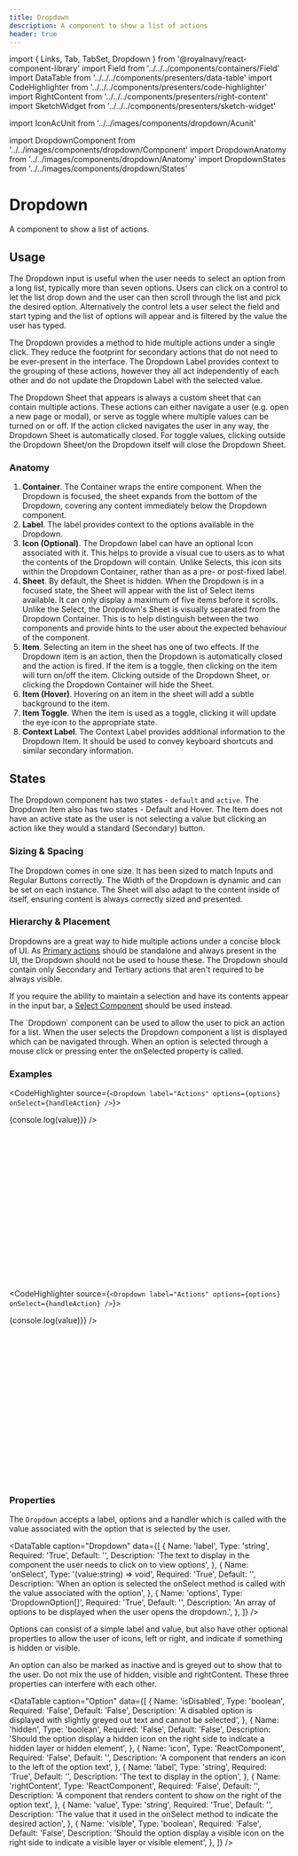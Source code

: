 ```yaml
---
title: Dropdown
description: A component to show a list of actions
header: true
---
```


import { Links, Tab, TabSet, Dropdown } from '@royalnavy/react-component-library'
import Field from '../../../components/containers/Field'
import DataTable from '../../../components/presenters/data-table'
import CodeHighlighter from '../../../components/presenters/code-highlighter'
import RightContent from '../../../components/presenters/right-content'
import SketchWidget from '../../../components/presenters/sketch-widget'

import IconAcUnit from '../../images/components/dropdown/Acunit'

import DropdownComponent from '../../images/components/dropdown/Component'
import DropdownAnatomy from '../../images/components/dropdown/Anatomy'
import DropdownStates from '../../images/components/dropdown/States'

# Dropdown
A component to show a list of actions.
<DropdownComponent />

## Usage
The Dropdown input is useful when the user needs to select an option from a long list, typically more than seven options. Users can click on a control to let the list drop down and the user can then scroll through the list and pick the desired option. Alternatively the control lets a user select the field and start typing and the list of options will appear and is filtered by the value the user has typed.

<TabSet>

<Tab title="Design">

<SketchWidget name="Dropdown" href="/standards-toolkit.sketch" /> 

The Dropdown provides a method to hide multiple actions under a single click. They reduce the footprint for secondary actions that do not need to be ever-present in the interface. The Dropdown Label provides context to the grouping of these actions, however they all act independently of each other and do not update the Dropdown Label with the selected value.

The Dropdown Sheet that appears is always a custom sheet that can contain multiple actions. These actions can either navigate a user (e.g. open a new page or modal), or serve as toggle where multiple values can be turned on or off. If the action clicked navigates the user in any way, the Dropdown Sheet is automatically closed. For toggle values, clicking outside the Dropdown Sheet/on the Dropdown itself will close the Dropdown Sheet.

### Anatomy

<DropdownAnatomy />

1. **Container**. The Container wraps the entire component. When the Dropdown is focused, the sheet expands from the bottom of the Dropdown, covering any content immediately below the Dropdown component.
2. **Label**. The label provides context to the options available in the Dropdown.
3. **Icon (Optional)**. The Dropdown label can have an optional Icon associated with it. This helps to provide a visual cue to users as to what the contents of the Dropdown will contain. Unlike Selects, this icon sits within the Dropdown Container, rather than as a pre- or post-fixed label.
4. **Sheet**. By default, the Sheet is hidden. When the Dropdown is in a focused state, the Sheet will appear with the list of Select items available. It can only display a maximum of five items before it scrolls. Unlike the Select, the Dropdown's Sheet is visually separated from the Dropdown Container. This is to help distinguish between the two components and provide hints to the user about the expected behaviour of the component.
5. **Item**. Selecting an item in the sheet has one of two effects. If the Dropdown item is an action, then the Dropdown is automatically closed and the action is fired. If the item is a toggle, then clicking on the item will turn on/off the item. Clicking outside of the Dropdown Sheet, or clicking the Dropdown Container will hide the Sheet.
6. **Item (Hover)**. Hovering on an item in the sheet will add a subtle background to the item.
7. **Item Toggle**. When the item is used as a toggle, clicking it will update the eye icon to the appropriate state.
8. **Context Label**. The Context Label provides additional information to the Dropdown Item. It should be used to convey keyboard shortcuts and similar secondary information.

## States

<DropdownStates />

The Dropdown component has two states - `default` and `active`. The Dropdown Item also has two states - Default and Hover. The Item does not have an active state as the user is not selecting a value but clicking an action like they would a standard (Secondary) button.

### Sizing & Spacing
The Dropdown comes in one size. It has been sized to match Inputs and Regular Buttons correctly. The Width of the Dropdown is dynamic and can be set on each instance. The Sheet will also adapt to the content inside of itself, ensuring content is always correctly sized and presented. 

### Hierarchy & Placement

Dropdowns are a great way to hide multiple actions under a concise block of UI. As [Primary actions](/components/buttons) should be standalone and always present in the UI, the Dropdown should not be used to house these. The Dropdown should contain only Secondary and Tertiary actions that aren't required to be always visible.

If you require the ability to maintain a selection and have its contents appear in the input bar, a [Select Component](/components/forms/select/) should be used instead.


</Tab>

<Tab title="Develop">
The `Dropdown` component can be used to allow the user to pick an action for a list. When the user selects the Dropdown component a list is displayed which can be navigated through. When an option is selected through a mouse click or pressing enter the onSelected property is called.

### Examples
<CodeHighlighter source={`<Dropdown label="Actions" options={options} onSelect={handleAction} />`}>
<div style="height: 300px">
<Dropdown 
  label="Actions" 
  options={[
    { value: 'chocolate', label: 'Chocolate', hidden: true },
    { value: 'chozbun', label: 'ChozoBun', visible: true },
    { value: 'melon', label: 'Melon', isDisabled: true },
    { value: 'strawberry', label: 'Strawberry' },
    { value: 'vanilla', label: 'Vanilla', rightContent: RightContent},
  ]} 
  onSelect={(value) => {console.log(value)}} 
/> 
</div>
</CodeHighlighter>

<CodeHighlighter source={`<Dropdown label="Actions" options={options} onSelect={handleAction} />`}>
<div style="height: 300px">
<Dropdown 
  label="Actions" 
  options={[
    { icon: IconAcUnit, value: 'chocolate', label: 'Chocolate', hidden: true },
    { icon: IconAcUnit, value: 'chozbun', label: 'ChozoBun', visible: true },
    { icon: IconAcUnit, value: 'melon', label: 'Melon', isDisabled: true },
    { icon: IconAcUnit, value: 'strawberry', label: 'Strawberry' },
    { icon: IconAcUnit, value: 'vanilla', label: 'Vanilla' },
  ]} 
  onSelect={(value) => {console.log(value)}} 
/> 
</div>
</CodeHighlighter>

### Properties
The `Dropdown` accepts a label, options and a handler which is called with the value associated with the option that is selected by the user.

<DataTable caption="Dropdown" data={[
  {
    Name: 'label',
    Type: 'string',
    Required: 'True',
    Default: '',
    Description: 'The text to display in the component the user needs to click on to view options',
  },
  {
    Name: 'onSelect',
    Type: '(value:string) => void',
    Required: 'True',
    Default: '',
    Description: 'When an option is selected the onSelect method is called with the value associated with the option',
  },
  {
    Name: 'options',
    Type: 'DropdownOption[]',
    Required: 'True',
    Default: '',
    Description: 'An array of options to be displayed when the user opens the dropdown.',
  },
]} />
<br />

Options can consist of a simple label and value, but also have other optional properties to allow
the user of icons, left or right, and indicate if something is hidden or visible.

An option can also be marked as inactive and is greyed out to show that to the user. Do not mix the use of hidden, visible and rightContent. These three properties can interfere with each other.

<DataTable caption="Option" data={[
  {
    Name: 'isDisabled',
    Type: 'boolean',
    Required: 'False',
    Default: 'False',
    Description: 'A disabled option is displayed with slightly greyed out text and cannot be selected',
  },
  {
    Name: 'hidden',
    Type: 'boolean',
    Required: 'False',
    Default: 'False',
    Description: 'Should the option display a hidden icon on the right side to indicate a hidden layer or hidden element',
  },
  {
    Name: 'icon',
    Type: 'ReactComponent',
    Required: 'False',
    Default: '',
    Description: 'A component that renders an icon to the left of the option text',
  },
  {
    Name: 'label',
    Type: 'string',
    Required: 'True',
    Default: '',
    Description: 'The text to display in the option',
  },
  {
    Name: 'rightContent',
    Type: 'ReactComponent',
    Required: 'False',
    Default: '',
    Description: 'A component that renders content to show on the right of the option text',
  },
  {
    Name: 'value',
    Type: 'string',
    Required: 'True',
    Default: '',
    Description: 'The value that it used in the onSelect method to indicate the desired action',
  },
  {
    Name: 'visible',
    Type: 'boolean',
    Required: 'False',
    Default: 'False',
    Description: 'Should the option display a visible icon on the right side to indicate a visible layer or visible element',
  },
]} />

</Tab>
</TabSet>
